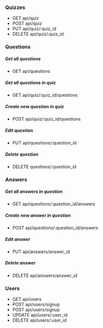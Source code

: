 ### Quizzes

* GET     api/quiz
* POST    api/quiz
* PUT     api/quiz/:quiz_id
* DELETE  api/quiz/:quiz_id

### Questions

##### Get all questions
* GET     api/questions

##### Get all questions in quiz
* GET     api/quiz/:quiz_id/questions

##### Create new question in quiz
* POST    api/quiz/:quiz_id/questions

##### Edit question
* PUT     api/questions/:question_id

##### Delete question
* DELETE  questions/:question_id

### Answers

##### Get all answers in question
* GET     api/questions/:question_id/answers

##### Create new answer in question
* POST    api/questions/:question_id/answers

##### Edit answer
* PUT     api/answers/answer_id

##### Delete answer
* DELETE  api/answers/answer_id

### Users

* GET     api/users
* POST    api/users/signup
* POST    api/users/signup
* UPDATE  api/users/:user_id
* DELETE  api/users/:user_id